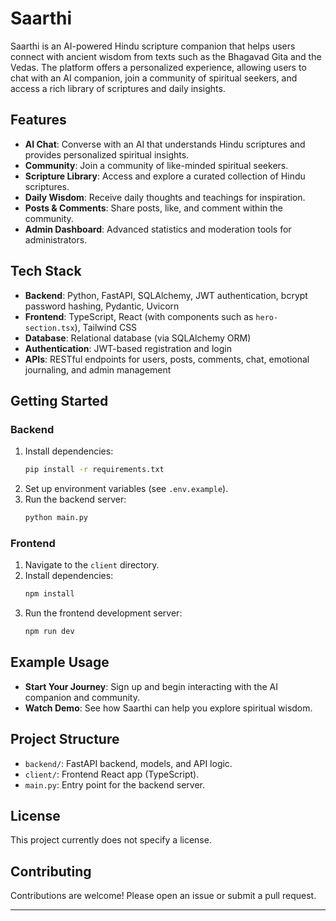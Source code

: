 # Saarthi

Saarthi is an AI-powered Hindu scripture companion that helps users connect with ancient wisdom from texts such as the Bhagavad Gita and the Vedas. The platform offers a personalized experience, allowing users to chat with an AI companion, join a community of spiritual seekers, and access a rich library of scriptures and daily insights.

## Features

- **AI Chat**: Converse with an AI that understands Hindu scriptures and provides personalized spiritual insights.
- **Community**: Join a community of like-minded spiritual seekers.
- **Scripture Library**: Access and explore a curated collection of Hindu scriptures.
- **Daily Wisdom**: Receive daily thoughts and teachings for inspiration.
- **Posts & Comments**: Share posts, like, and comment within the community.
- **Admin Dashboard**: Advanced statistics and moderation tools for administrators.

## Tech Stack

- **Backend**: Python, FastAPI, SQLAlchemy, JWT authentication, bcrypt password hashing, Pydantic, Uvicorn
- **Frontend**: TypeScript, React (with components such as `hero-section.tsx`), Tailwind CSS
- **Database**: Relational database (via SQLAlchemy ORM)
- **Authentication**: JWT-based registration and login
- **APIs**: RESTful endpoints for users, posts, comments, chat, emotional journaling, and admin management

## Getting Started

### Backend

1. Install dependencies:
    ```bash
    pip install -r requirements.txt
    ```
2. Set up environment variables (see `.env.example`).
3. Run the backend server:
    ```bash
    python main.py
    ```

### Frontend

1. Navigate to the `client` directory.
2. Install dependencies:
    ```bash
    npm install
    ```
3. Run the frontend development server:
    ```bash
    npm run dev
    ```

## Example Usage

- **Start Your Journey**: Sign up and begin interacting with the AI companion and community.
- **Watch Demo**: See how Saarthi can help you explore spiritual wisdom.

## Project Structure

- `backend/`: FastAPI backend, models, and API logic.
- `client/`: Frontend React app (TypeScript).
- `main.py`: Entry point for the backend server.

## License

This project currently does not specify a license.

## Contributing

Contributions are welcome! Please open an issue or submit a pull request.

---